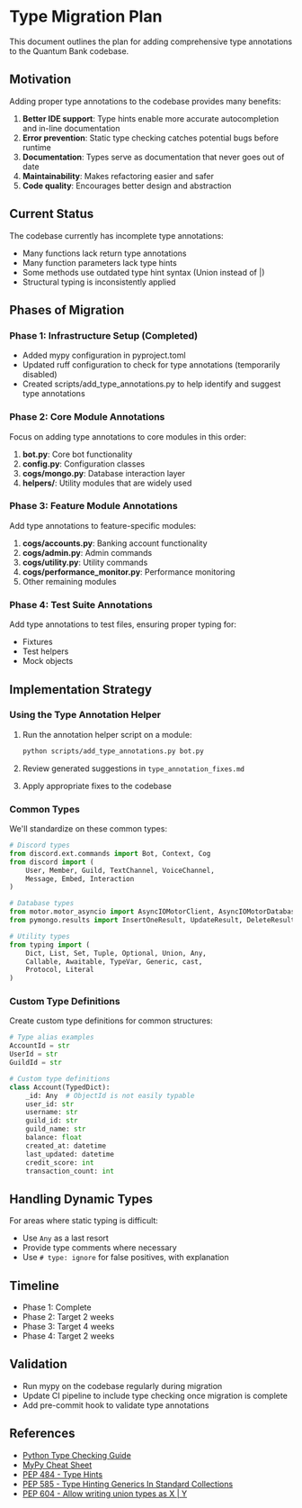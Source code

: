 # Type Migration Plan

This document outlines the plan for adding comprehensive type annotations to the Quantum Bank codebase.

## Motivation

Adding proper type annotations to the codebase provides many benefits:

1. **Better IDE support**: Type hints enable more accurate autocompletion and in-line documentation
2. **Error prevention**: Static type checking catches potential bugs before runtime
3. **Documentation**: Types serve as documentation that never goes out of date
4. **Maintainability**: Makes refactoring easier and safer
5. **Code quality**: Encourages better design and abstraction

## Current Status

The codebase currently has incomplete type annotations:

- Many functions lack return type annotations
- Many function parameters lack type hints
- Some methods use outdated type hint syntax (Union instead of |)
- Structural typing is inconsistently applied

## Phases of Migration

### Phase 1: Infrastructure Setup (Completed)

- Added mypy configuration in pyproject.toml
- Updated ruff configuration to check for type annotations (temporarily disabled)
- Created scripts/add_type_annotations.py to help identify and suggest type annotations

### Phase 2: Core Module Annotations

Focus on adding type annotations to core modules in this order:

1. **bot.py**: Core bot functionality
2. **config.py**: Configuration classes
3. **cogs/mongo.py**: Database interaction layer
4. **helpers/**: Utility modules that are widely used

### Phase 3: Feature Module Annotations

Add type annotations to feature-specific modules:

1. **cogs/accounts.py**: Banking account functionality
2. **cogs/admin.py**: Admin commands
3. **cogs/utility.py**: Utility commands
4. **cogs/performance_monitor.py**: Performance monitoring
5. Other remaining modules

### Phase 4: Test Suite Annotations

Add type annotations to test files, ensuring proper typing for:

- Fixtures
- Test helpers
- Mock objects

## Implementation Strategy

### Using the Type Annotation Helper

1. Run the annotation helper script on a module:
   ```bash
   python scripts/add_type_annotations.py bot.py
   ```

2. Review generated suggestions in `type_annotation_fixes.md`

3. Apply appropriate fixes to the codebase

### Common Types

We'll standardize on these common types:

```python
# Discord types
from discord.ext.commands import Bot, Context, Cog
from discord import (
    User, Member, Guild, TextChannel, VoiceChannel, 
    Message, Embed, Interaction
)

# Database types
from motor.motor_asyncio import AsyncIOMotorClient, AsyncIOMotorDatabase, AsyncIOMotorCollection
from pymongo.results import InsertOneResult, UpdateResult, DeleteResult

# Utility types
from typing import (
    Dict, List, Set, Tuple, Optional, Union, Any, 
    Callable, Awaitable, TypeVar, Generic, cast,
    Protocol, Literal
)
```

### Custom Type Definitions

Create custom type definitions for common structures:

```python
# Type alias examples
AccountId = str
UserId = str
GuildId = str

# Custom type definitions
class Account(TypedDict):
    _id: Any  # ObjectId is not easily typable
    user_id: str
    username: str
    guild_id: str
    guild_name: str
    balance: float
    created_at: datetime
    last_updated: datetime
    credit_score: int
    transaction_count: int
```

## Handling Dynamic Types

For areas where static typing is difficult:

- Use `Any` as a last resort
- Provide type comments where necessary
- Use `# type: ignore` for false positives, with explanation

## Timeline

- Phase 1: Complete
- Phase 2: Target 2 weeks
- Phase 3: Target 4 weeks
- Phase 4: Target 2 weeks

## Validation

- Run mypy on the codebase regularly during migration
- Update CI pipeline to include type checking once migration is complete
- Add pre-commit hook to validate type annotations

## References

- [Python Type Checking Guide](https://realpython.com/python-type-checking/)
- [MyPy Cheat Sheet](https://mypy.readthedocs.io/en/stable/cheat_sheet_py3.html)
- [PEP 484 - Type Hints](https://peps.python.org/pep-0484/)
- [PEP 585 - Type Hinting Generics In Standard Collections](https://peps.python.org/pep-0585/)
- [PEP 604 - Allow writing union types as X | Y](https://peps.python.org/pep-0604/) 